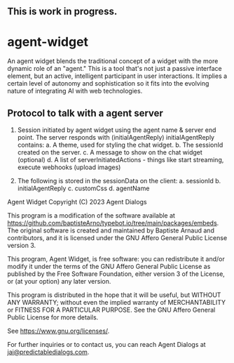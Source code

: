 ## This is work in progress.

# agent-widget

An agent widget blends the traditional concept of a widget with the more dynamic role of an "agent." This is a tool that's not just a passive interface element, but an active, intelligent participant in user interactions. It implies a certain level of autonomy and sophistication so it fits into the evolving nature of integrating AI with web technologies.

## Protocol to talk with a agent server

1. Session initiated by agent widget using the agent name & server end point. The server responds with (initialAgentReply)
   initialAgentReply contains:
       a. A theme, used for styling the chat widget. 
       b. The sessionId created on the server.
       c. A message to show on the chat widget (optional)
       d. A list of serverInitiatedActions - things like start streaming, execute webhooks (upload images)
       
2. The following is stored in the sessionData on the client:
      a. sessionId
      b. initialAgentReply
      c. customCss
      d. agentName


     
Agent Widget
Copyright (C) 2023 Agent Dialogs

This program is a modification of the software available at 
https://github.com/baptisteArno/typebot.io/tree/main/packages/embeds. 
The original software is created and maintained by Baptiste Arnaud and 
contributors, and it is licensed under the GNU Affero General Public License 
version 3.

This program, Agent Widget, is free software: you can redistribute 
it and/or modify it under the terms of the GNU Affero General Public License as 
published by the Free Software Foundation, either version 3 of the License, or 
(at your option) any later version.

This program is distributed in the hope that it will be useful, but WITHOUT 
ANY WARRANTY; without even the implied warranty of MERCHANTABILITY or FITNESS 
FOR A PARTICULAR PURPOSE. See the GNU Affero General Public License for more 
details.

See <https://www.gnu.org/licenses/>.

For further inquiries or to contact us, you can reach Agent Dialogs at 
jai@predictabledialogs.com.

